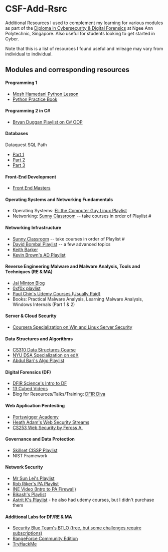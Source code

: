 # CSF-Add-Rsrc
Additional Resources I used to complement my learning for various modules as part of the [Diploma in Cybersecurity &amp; Digital Forensics](https://www.np.edu.sg/ict/Pages/csf.aspx) at Ngee Ann Polytechnic, Singapore. Also useful for students looking to get started in Cyber.

Note that this is a list of resources I found useful and mileage may vary from individual to individual.

## Modules and corresponding resources
#### Programming 1 

* [Mosh Hamedani Python Lesson](https://www.youtube.com/watch?v=_uQrJ0TkZlc)
* [Python Practice Book](https://www.academia.edu/33206919/The_Python_Workbook_A_Brief_Introduction_with_Exercises_and_Solutions)

#### Programming 2 in C#

* [Bryan Duggan Playlist on C# OOP](https://www.youtube.com/playlist?list=PL1n0B6z4e_E5aB2FqwrNRrhLyO0aqW_Bo)

#### Databases

Dataquest SQL Path
* [Part 1](https://app.dataquest.io/course/funds-sql-i)
* [Part 2](https://app.dataquest.io/course/funds-sql-ii)
* [Part 3](https://app.dataquest.io/course/funds-sql-summary)

#### Front-End Development

* [Front End Masters](https://frontendmasters.com/)

#### Operating Systems and Networking Fundamentals

* Operating Systems: [Eli the Computer Guy Linux Playlist](https://www.youtube.com/playlist?list=PLJcaPjxegjBV4aJh4hw3p3yL3CxE2sFXL)
* Networking: [Sunny Classroom](https://www.youtube.com/user/sunnylearning) -- take courses in order of Playlist #

#### Networking Infrastructure

* [Sunny Classroom](https://www.youtube.com/user/sunnylearning) -- take courses in order of Playlist #
* [David Bombal Playlist](https://www.youtube.com/watch?v=RGxO3J9qi-A&list=PLhfrWIlLOoKMCJLkWbgPJ9aI9_Kx4No7O) -- a few advanced topics
* [Keith Barker](https://www.youtube.com/watch?v=coKBlNrUZrg&list=PLQQoSBmrXmrxDECc1N9BPYdjS8z0sbCwk)
* [Kevin Brown's AD Playlist](https://www.youtube.com/channel/UCskDL9NdG_euwmCy4RMrGQw/videos)

#### Reverse Engineering Malware and Malware Analysis, Tools and Techniques (RE & MA)

* [Jai Minton Blog](https://www.jaiminton.com/Tutorials/PracticalMalwareAnalysis/#)
* [0xf0x playlist](https://www.youtube.com/watch?v=GE_aSVq8ZnQ&list=PLiFO-R_BI-kAqDPqtnOq2n70mtAZ6xg5N)
* [Paul Chin's Udemy Courses (Usually Paid)](https://www.udemy.com/user/paulchin/)
* Books: Practical Malware Analysis, Learning Malware Analysis, Windows Internals (Part 1 & 2)

#### Server & Cloud Security

* [Coursera Specialization on Win and Linux Server Security](https://www.coursera.org/specializations/computer-security-systems-management)

#### Data Structures and Algorithms

* [CS310 Data Structures Course](https://www.youtube.com/watch?v=zgCnMvvw6Oo&list=PLpPXw4zFa0uKKhaSz87IowJnOTzh9tiBk)
* [NYU DSA Specialization on edX](https://www.edx.org/microbachelors/nyux-programming-data-structures)
* [Abdul Bari's Algo Playlist](https://www.youtube.com/watch?v=0IAPZzGSbME&list=PLDN4rrl48XKpZkf03iYFl-O29szjTrs_O)

#### Digital Forensics (DF)

* [DFIR Science's Intro to DF](https://www.youtube.com/watch?v=giv0DQDSsjQ&list=PLJu2iQtpGvv-2LtysuTTka7dHt9GKUbxD)
* [13 Cubed Videos](https://www.youtube.com/channel/UCy8ntxFEudOCRZYT1f7ya9Q)
* Blog for Resources/Talks/Training: [DFIR Diva](https://dfirdiva.com/)

#### Web Application Pentesting

* [Portswigger Academy](https://portswigger.net/web-security)
* [Heath Adam's Web Security Streams](https://www.youtube.com/watch?v=24fHLWXGS-M)
* [CS253 Web Security by Feross A.](https://www.youtube.com/playlist?list=PL1y1iaEtjSYiiSGVlL1cHsXN_kvJOOhu-)

#### Governance and Data Protection

* [Skillset CISSP Playlist](https://www.youtube.com/watch?v=SccOuGRReW4&list=PLWqLeluv2Rq3qFg-yCQVY_eUngSjqij1g)
* NIST Framework

#### Network Security

* [Mr Sun Lei's Playlist](https://www.youtube.com/watch?v=HI5AvX7b_5Y&list=PLZlxq5DvzmGU8DrpraH3zAMgYn-5k6uEQ)
* [Rob Riker's PA Playlist](https://www.youtube.com/playlist?list=PLxyr0C_3Ton0As52Kw6YHnklh2Z_Eb1FM)
* [INE Video (Intro to PA Firewall)](https://www.youtube.com/watch?v=bKU4VShdPuY)
* [Bikash's Playlist](https://www.youtube.com/watch?v=YAvc17jaIHU&list=PLaUiizP3D7fNC2x4Yn2kFtp7PDiM-UBIO)
* [Astrit K's Playlist](https://www.youtube.com/watch?v=wLLlVKvhVYM&list=PLySxAD9v-0wegbpuY8Hry1TI_est_Ovl9) - he also had udemy courses, but I didn't purchase them

#### Additional Labs for DF/RE & MA
* [Security Blue Team's BTLO (free, but some challenges require subscriptions)](https://blueteamlabs.online)
* [RangeForce Community Edition](https://go.rangeforce.com/community-edition-registration)
* [TryHackMe](https://tryhackme.com)
